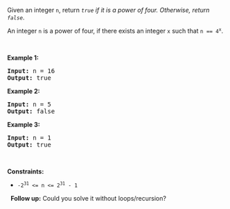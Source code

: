 Given an integer `` n ``, return _`` true `` if it is a power of four. Otherwise, return `` false ``_.

An integer `` n `` is a power of four, if there exists an integer `` x `` such that <code>n == 4<sup>x</sup></code>.

&nbsp;

__Example 1:__

<pre><strong>Input:</strong> n = 16
<strong>Output:</strong> true
</pre>

__Example 2:__

<pre><strong>Input:</strong> n = 5
<strong>Output:</strong> false
</pre>

__Example 3:__

<pre><strong>Input:</strong> n = 1
<strong>Output:</strong> true
</pre>

&nbsp;

__Constraints:__

*   <code>-2<sup>31</sup> &lt;= n &lt;= 2<sup>31</sup> - 1</code>

&nbsp;
__Follow up:__ Could you solve it without loops/recursion?
